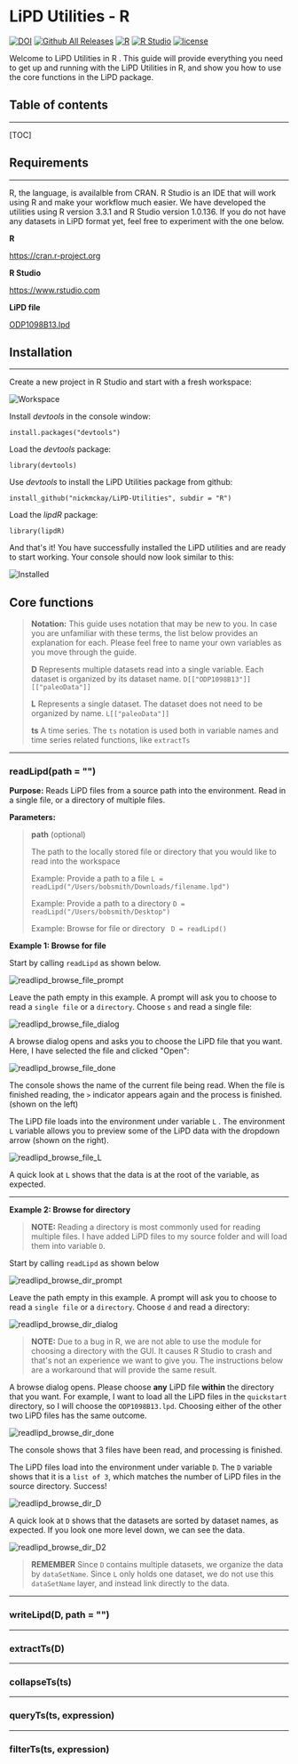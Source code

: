 # LiPD Utilities - R

[![DOI](https://zenodo.org/badge/23949/chrismheiser/lipdR.svg)](https://zenodo.org/badge/latestdoi/23949/chrismheiser/lipdR)
[![Github All Releases](https://img.shields.io/github/downloads/chrismheiser/lipdR/total.svg?maxAge=2592000)](https://github.com/chrismheiser/lipdR)
[![R](https://img.shields.io/badge/R-3.3.1-blue.svg)]()
[![R Studio](https://img.shields.io/badge/RStudio-0.99.903-yellow.svg)]()
[![license](https://img.shields.io/badge/license-GPL-brightgreen.svg)]()


Welcome to LiPD Utilities in R . This guide will provide everything you need to get up and running with the LiPD Utilities in R,  and show you how to use the core functions in the LiPD package. 

## Table of contents

-----


[TOC]



## Requirements

-----

R, the language, is availalble from CRAN. R Studio is an IDE that will work using R and make your workflow much easier. We have developed the utilities using R version 3.3.1 and R Studio version 1.0.136. If you do not have any datasets in LiPD format yet, feel free to experiment with the one below. 

**R**

https://cran.r-project.org

 **R Studio**

 https://www.rstudio.com

**LiPD file**

[ODP1098B13.lpd](https://github.com/nickmckay/LiPD-utilities/raw/master/Examples/ODP1098B13.lpd)

## Installation

-------------
Create a new project in R Studio and start with a fresh workspace:

![Workspace](https://www.dropbox.com/s/wg2w9ag7hwi7knd/1_fresh.png?raw=1)

Install _devtools_ in the console window:
 
    install.packages("devtools")

Load the _devtools_ package:

    library(devtools)

Use _devtools_ to install the LiPD Utilities package from github:

    install_github("nickmckay/LiPD-Utilities", subdir = "R")

Load the _lipdR_ package:

    library(lipdR)

And that's it! You have successfully installed the LiPD utilities and are ready to start working. Your console should now look similar to this:

![Installed](https://www.dropbox.com/s/dl45u3r4yheeqxh/1_installed.png?raw=1)


## Core functions

> **Notation:**
>  This guide uses notation that may be new to you. In case you are unfamiliar with these terms, the list below provides an explanation for each. Please feel free to name your own variables as you move through the guide.
> 
> **D**
> Represents multiple datasets read into a single variable. Each dataset is organized by its dataset name.   `D[["ODP1098B13"]][["paleoData"]]`
>
> **L**
> Represents a single dataset. The dataset does not need to be organized by name.  `L[["paleoData"]]` 
> 
> **ts**
> A time series. The `ts` notation is used both in variable names and time series related functions, like `extractTs` 

-----

### **readLipd(path = "")**

**Purpose:** 
Reads LiPD files from a source path into the environment. Read in a single file, or a directory of multiple files.

**Parameters:**
> **path** (optional)
> 
> The path to the locally stored file or directory that you would like to read into the workspace
>
>Example: Provide a path to a file
> `L = readLipd("/Users/bobsmith/Downloads/filename.lpd")`
>
>Example: Provide a path to a directory
> `D = readLipd("/Users/bobsmith/Desktop")`
> 
> Example: Browse for file or directory
> ` D = readLipd()`



**Example 1: Browse for file** 

Start by calling `readLipd` as shown below.

![readlipd_browse_file_prompt](https://www.dropbox.com/s/suv2u7egvsh24hn/1_readlipd_prompt.png?raw=1)

Leave the path empty in this example.  A prompt will ask you to choose to read a `single file` or a `directory`.  Choose `s` and read a single file:

![readlipd_browse_file_dialog](https://www.dropbox.com/s/xcx36hjmjp3wot4/readlipd_1_browse_file.png?raw=1)

A browse dialog opens and asks you to choose the LiPD file that you want. Here, I have selected the file and clicked "Open":


![readlipd_browse_file_done](https://www.dropbox.com/s/5kpj0iz8cwn9wql/readlipd_1_done.png?raw=1)

The console shows the name of the current file being read. When the file is finished reading, the `>` indicator appears again and the process is finished. (shown on the left)

The LiPD file loads into the environment under variable `L` .  The environment `L` variable allows you to preview some of the LiPD data with the dropdown arrow (shown on the right).

![readlipd_browse_file_L](https://www.dropbox.com/s/tvnodp9ewiiatze/readlipd_1_L.png?raw=1)

A quick look at `L` shows that the data is at the root of the variable, as expected.


----------


**Example 2: Browse for directory** 

> **NOTE:**
> Reading a directory is most commonly used for reading multiple files. I have added LiPD files to my source folder and will load them into variable `D`.
> 

Start by calling `readLipd` as shown below

![readlipd_browse_dir_prompt](https://www.dropbox.com/s/suv2u7egvsh24hn/1_readlipd_prompt.png?raw=1)

Leave the path empty in this example.  A prompt will ask you to choose to read a `single file` or a `directory`.  Choose `d` and read a directory:

![readlipd_browse_dir_dialog](https://www.dropbox.com/s/bxndk6abu7a70rh/readlipd_2_browse_dir.png?raw=1)

> **NOTE:**
> Due to a bug in R, we are not able to use the module for choosing a directory with the GUI. It causes R Studio to crash and that's not an experience we want to give you. The instructions below are a workaround that will provide the same result.  

A browse dialog opens. Please choose **any** LiPD file **within** the directory that you want. For example, I want to load all the LiPD files in the `quickstart` directory,  so I will choose the `ODP1098B13.lpd`. Choosing either of the other two LiPD files has the same outcome. 

![readlipd_browse_dir_done](https://www.dropbox.com/s/pxnkwnjzn3d594t/readlipd_2_done.png?raw=1)

The console shows that 3 files have been read, and processing is finished. 

The LiPD files load into the environment under variable `D`.  The `D` variable shows that it is a `list of 3`,  which matches the number of LiPD files in the source directory. Success!

![readlipd_browse_dir_D](https://www.dropbox.com/s/clgcdza7k3mpnw8/readlipd_2_D.png?raw=1)

A quick look at `D` shows that the datasets are sorted by dataset names, as expected. If you look one more level down, we can see the data.

![readlipd_browse_dir_D2](https://www.dropbox.com/s/gvoyijx44j6zisc/readlipd_2_D_2.png?raw=1)

> **REMEMBER**
> Since `D` contains multiple datasets, we organize the data by `dataSetName`. Since `L` only holds one dataset, we do not use this `dataSetName` layer, and instead link directly to the data. 

----------


### **writeLipd(D,  path = "")**

---

### **extractTs(D)**

---

### **collapseTs(ts)**

---

### **queryTs(ts, expression)**

---

### **filterTs(ts, expression)**
